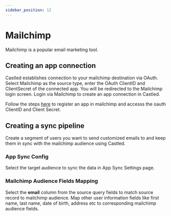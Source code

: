```yaml
---
sidebar_position: 12
---
```


# Mailchimp

Mailchimp is a popular email marketing tool.

## Creating an app connection

Castled establishes connection to your mailchimp destination via OAuth. Select Mailchimp as the source type, enter the OAuth ClientID and ClientSecret of the connected app. You will be redirected to the Mailchimp login screen. Login via Mailchimp to create an app connection in Castled. 

Follow the steps [here](https://mailchimp.com/developer/marketing/guides/access-user-data-oauth-2/) to register an app in mailchimp and accesss the oauth ClientID and Client Secret.

## Creating a sync pipeline

Create a segment of users you want to send customized emails to and keep them in sync with the mailchimp audience using Castled.

### App Sync Config

Select the target audience to sync the data in App Sync Settings page.

### Mailchimp Audience Fields Mapping

Select the **email** column from the source query fields to match source record to mailchimp audience. Map other user information fields like first name, last name, date of birth, address etc to corresponding mailchimp audience fields.
